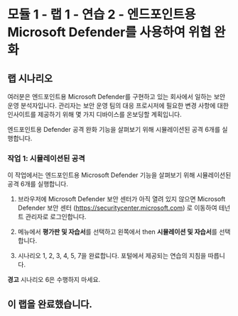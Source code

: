 ﻿# 모듈 1 - 랩 1 - 연습 2 - 엔드포인트용 Microsoft Defender를 사용하여 위협 완화

## 랩 시나리오

여러분은 엔드포인트용 Microsoft Defender를 구현하고 있는 회사에서 일하는 보안 운영 분석자입니다. 관리자는 보안 운영 팀의 대응 프로시저에 필요한 변경 사항에 대한 인사이트를 제공하기 위해 몇 가지 디바이스를 온보딩할 계획입니다.

엔드포인트용 Defender 공격 완화 기능을 살펴보기 위해 시뮬레이션된 공격 6개를 실행합니다.

### 작업 1: 시뮬레이션된 공격

이 작업에서는 엔드포인트용 Microsoft Defender 기능을 살펴보기 위해 시뮬레이션된 공격 6개를 실행합니다.

1. 브라우저에 Microsoft Defender 보안 센터가 아직 열려 있지 않으면 Microsoft Defender 보안 센터 (https://securitycenter.microsoft.com) 로 이동하여 테넌트 관리자로 로그인합니다.

2. 메뉴에서 **평가판 및 자습서**를 선택하고 왼쪽에서 then **시뮬레이션 및 자습서**를 선택합니다.

3. 시나리오 1, 2, 3, 4, 5, 7을 완료합니다. 포털에서 제공되는 연습의 지침을 따릅니다.

**경고** 시나리오 6은 수행하지 마세요.

## 이 랩을 완료했습니다.